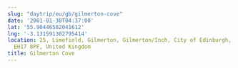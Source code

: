 ```yaml
---
slug: "daytrip/eu/gb/gilmerton-cove"
date: '2001-01-30T04:37:00'
lat: '55.90446582041612'
lng: '-3.131591302795414'
location: 25, Limefield, Gilmerton, Gilmerton/Inch, City of Edinburgh, Alba / Scotland,
  EH17 8PF, United Kingdom
title: Gilmerton Cove
---
```



